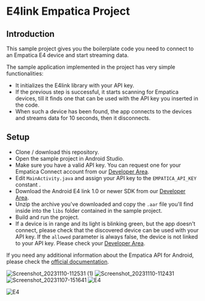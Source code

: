 # E4link Empatica Project

## Introduction

This sample project gives you the boilerplate code you need to connect to an Empatica E4 device and start streaming data.

The sample application implemented in the project has very simple functionalities:

- It initializes the E4link library with your API key.
- If the previous step is successful, it starts scanning for Empatica devices, till it finds one that can be used with the API key you inserted in the code.
- When such a device has been found, the app connects to the devices and streams data for 10 seconds, then it disconnects.

## Setup

- Clone / download this repository.
- Open the sample project in Android Studio.
- Make sure you have a valid API key. You can request one for your Empatica Connect account from our [Developer Area][1].
- Edit `MainActivity.java` and assign your API key to the `EMPATICA_API_KEY` constant .
- Download the Android E4 link 1.0 or newer SDK from our [Developer Area][1].
- Unzip the archive you've downloaded and copy the `.aar` file you'll find inside into the `libs` folder contained in the sample project.
- Build and run the project.
- If a device is in range and its light is blinking green, but the app doesn't connect, please check that the discovered device can be used with your API key. If the `allowed` parameter is always false, the device is not linked to your API key. Please check your [Developer Area][1].

If you need any additional information about the Empatica API for Android, please check the [official documentation][2].

[1]: https://www.empatica.com/connect/developer.php
[2]: http://developer.empatica.com



![Screenshot_20231110-112531 (1)](https://github.com/shivshankar2996/Empatica/assets/112530146/cebcba0d-5196-4011-b09a-8eb2d1814965)
![Screenshot_20231110-112431](https://github.com/shivshankar2996/Empatica/assets/112530146/1485fc7f-60ae-4134-8efc-c65f26b6d617)
![Screenshot_20231107-151641](https://github.com/shivshankar2996/Empatica/assets/112530146/704732b2-8842-495b-a747-e551bfcb7a9b)
![E4](https://github.com/shivshankar2996/Empatica/assets/112530146/e40a2203-1ee6-426c-b3d1-3ab3411eda55)

![E4](https://github.com/shivshankar2996/Empatica/assets/112530146/c9a0704a-eca2-47fa-a02e-519ac9b09ce2)


